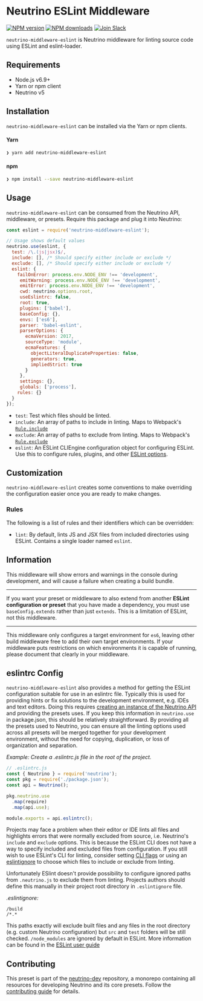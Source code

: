 # Neutrino ESLint Middleware
[![NPM version][npm-image]][npm-url] [![NPM downloads][npm-downloads]][npm-url] [![Join Slack][slack-image]][slack-url]

`neutrino-middleware-eslint` is Neutrino middleware for linting source code using ESLint and eslint-loader.

## Requirements

- Node.js v6.9+
- Yarn or npm client
- Neutrino v5

## Installation

`neutrino-middleware-eslint` can be installed via the Yarn or npm clients.

#### Yarn

```bash
❯ yarn add neutrino-middleware-eslint
```

#### npm

```bash
❯ npm install --save neutrino-middleware-eslint
```

## Usage

`neutrino-middleware-eslint` can be consumed from the Neutrino API, middleware, or presets. Require this package
and plug it into Neutrino:

```js
const eslint = require('neutrino-middleware-eslint');

// Usage shows default values
neutrino.use(eslint, {
  test: /\.(js|jsx)$/,
  include: [], /* Should specify either include or exclude */
  exclude: [], /* Should specify either include or exclude */
  eslint: {
    failOnError: process.env.NODE_ENV !== 'development',
     emitWarning: process.env.NODE_ENV !== 'development',
     emitError: process.env.NODE_ENV !== 'development',
     cwd: neutrino.options.root,
     useEslintrc: false,
     root: true,
     plugins: ['babel'],
     baseConfig: {},
     envs: ['es6'],
     parser: 'babel-eslint',
     parserOptions: {
       ecmaVersion: 2017,
       sourceType: 'module',
       ecmaFeatures: {
         objectLiteralDuplicateProperties: false,
         generators: true,
         impliedStrict: true
       }
     },
     settings: {},
     globals: ['process'],
    rules: {}
  }
});
```

- `test`: Test which files should be linted.
- `include`: An array of paths to include in linting. Maps to Webpack's
[`Rule.include`](https://webpack.js.org/configuration/module/#rule-include)
- `exclude`: An array of paths to exclude from linting. Maps to Webpack's
[`Rule.exclude`](https://webpack.js.org/configuration/module/#rule-exclude)
- `eslint`: An ESLint CLIEngine configuration object for configuring ESLint. Use this to configure rules,
plugins, and other [ESLint options](http://eslint.org/docs/user-guide/configuring).

## Customization

`neutrino-middleware-eslint` creates some conventions to make overriding the configuration easier once you are ready to
make changes.

### Rules

The following is a list of rules and their identifiers which can be overridden:

- `lint`: By default, lints JS and JSX files from included directories using ESLint. Contains a single loader named
`eslint`.

## Information

This middleware will show errors and warnings in the console during development, and will cause a failure when
creating a build bundle.

---

If you want your preset or middleware to also extend from another **ESLint configuration or preset** that you have made
a dependency, you must use `baseConfig.extends` rather than just `extends`. This is a limitation of ESLint, not this
middleware.

---

This middleware only configures a target environment for `es6`, leaving other build middleware free to add their own
target environments. If your middleware puts restrictions on which environments it is capable of running, please
document that clearly in your middleware.

## eslintrc Config

`neutrino-middleware-eslint` also provides a method for getting the ESLint configuration suitable for use in an eslintrc
file. Typically this is used for providing hints or fix solutions to the development environment, e.g. IDEs and text
editors. Doing this requires [creating an instance of the Neutrino API](https://neutrino.js.org/docs/api) and providing the presets uses.
If you keep this information in `neutrino.use` in package.json, this should be relatively straightforward. By
providing all the presets used to Neutrino, you can ensure all the linting options used across all presets will be
merged together for your development environment, without the need for copying, duplication, or loss of organization and
separation.

_Example: Create a .eslintrc.js file in the root of the project._

```js
// .eslintrc.js
const { Neutrino } = require('neutrino');
const pkg = require('./package.json');
const api = Neutrino();

pkg.neutrino.use
  .map(require)
  .map(api.use);

module.exports = api.eslintrc();
```

Projects may face a problem when their editor or IDE lints all files and highlights errors that were normally excluded from source, i.e. Neutrino's `include` and `exclude` options. This is because the ESLint CLI does not have a way to specify included and excluded files from configuration. If you still wish to use ESLint's CLI for linting, consider setting [CLI flags](http://eslint.org/docs/user-guide/command-line-interface#options) or using an [eslintignore](http://eslint.org/docs/user-guide/configuring#ignoring-files-and-directories) to choose which files to include or exclude from linting.

Unfortunately ESlint doesn't provide possibility to configure ignored paths from `.neutrino.js` to exclude them from linting. Projects authors should define this manually in their project root directory in `.eslintignore` file.

*.eslintignore:*

```
/build
/*.*
```

This paths exactly will exclude built files and any files in the root directory (e.g. custom Neutrino configuration) but `src` and `test` folders will be still checked. `/node_modules` are ignored by default in ESLint. More information can be found in the [ESLint user guide](http://eslint.org/docs/user-guide/configuring#ignoring-files-and-directories)

## Contributing

This preset is part of the [neutrino-dev](https://github.com/mozilla-neutrino/neutrino-dev) repository, a monorepo
containing all resources for developing Neutrino and its core presets. Follow the
[contributing guide](https://neutrino.js.org/contributing) for details.

[npm-image]: https://img.shields.io/npm/v/neutrino-middleware-eslint.svg
[npm-downloads]: https://img.shields.io/npm/dt/neutrino-middleware-eslint.svg
[npm-url]: https://npmjs.org/package/neutrino-middleware-eslint
[slack-image]: https://neutrino-slack.herokuapp.com/badge.svg
[slack-url]: https://neutrino-slack.herokuapp.com/
